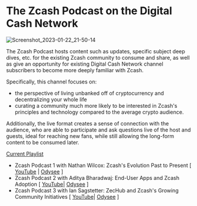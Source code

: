 
# The Zcash Podcast on the Digital Cash Network
![Screenshot_2023-01-22_21-50-14](https://user-images.githubusercontent.com/81990132/213973803-b0629c92-08d4-459b-99f1-594854a7db3a.png)

The Zcash Podcast hosts content such as updates, specific subject deep dives, etc. for the existing Zcash community to consume and share, as well as give an opportunity for existing Digital Cash Network channel subscribers to become more deeply familiar with Zcash. 

Specifically, this channel focuses on:

* the perspective of living unbanked off of cryptocurrency and decentralizing your whole life
* curating a community much more likely to be interested in Zcash's principles and technology compared to the average crypto audience.

Additionally, the live format creates a sense of connection with the audience, who are able to participate and ask questions live of the host and guests, ideal for reaching new fans, while still allowing the long-form content to be consumed later.


[Current Playlist](https://youtube.com/playlist?list=PLBFOSRGoT80W5EAebpT9zwXu6OTS1mq8w)


  * Zcash Podcast 1 with Nathan Wilcox: Zcash's Evolution Past to Present [ [YouTube](https://youtu.be/tCrFmK-5Enc) | [Odysee](https://odysee.com/@DigitalCashNetwork:c/Zcash-Podcast-2:a) ]
  * Zcash Podcast 2 with Aditya Bharadwaj: End-User Apps and Zcash Adoption [ [YouTube](https://youtu.be/sK13gwtTaCQ)| [Odysee](https://odysee.com/@DigitalCashNetwork:c/Zcash-Podcast-1:8) ]
  * Zcash Podcast 3 with Ian Sagstetter: ZecHub and Zcash's Growing Community Initiatives [ [YouTube](https://www.youtube.com/watch?v=0tIK6vBM3-s)| [Odysee](https://odysee.com/@DigitalCashNetwork:c/Zcash-Podcast-3:a) ]

